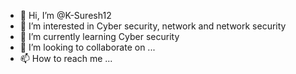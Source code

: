- 👋 Hi, I’m @K-Suresh12
- 👀 I’m interested in Cyber security, network and network security
- 🌱 I’m currently learning Cyber security
- 💞️ I’m looking to collaborate on ...
- 📫 How to reach me ...

<!---
K-Suresh12/K-Suresh12 is a ✨ special ✨ repository because its `README.md` (this file) appears on your GitHub profile.
You can click the Preview link to take a look at your changes.
--->
